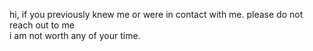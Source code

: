 
hi, if you previously knew me or were in contact with me. please do not reach out to me<br>
i am not worth any of your time.

